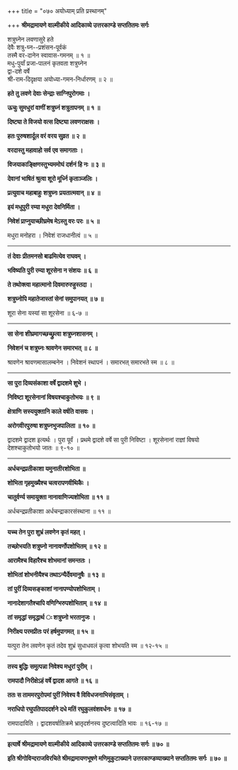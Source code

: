+++
title = "०७० अयोध्याम् प्रति प्रस्थानम्"

+++
**श्रीमद्रामायणे वाल्मीकीये आदिकाव्ये उत्तरकाण्डे सप्ततितमः सर्गः**

शत्रुघ्नेन लवणासुरे हते  
देवैः शत्रु-घ्न--प्रशंसन-पूर्वकं  
तस्मै वर-दानेन स्वावास-गमनम् ॥ १ ॥  
मधु-पुर्यां प्रजा-पालनं कृतवता शत्रुघ्नेन  
द्वा-दशे वर्षे  
श्री-राम-दिदृक्षया अयोध्या-गमन-निर्धारणम् ॥ २ ॥

**हते तु लवणे देवाः सेन्द्राः साग्निपुरोगमाः ।**

**ऊचुः सुमधुरां वाणीं शत्रुघ्नं शत्रुतापनम् ॥ १ ॥**

**दिष्ट्या ते विजयो वत्स दिष्ट्या लवणराक्षसः ।**

**हतः पुरुषशार्दूल वरं वरय सुव्रत ॥ २ ॥**

**वरदास्तु महावाहो सर्व एव समागताः ।**

**विजयाकाङ्क्षिणस्तुभ्यममोघं दर्शनं हि नः ॥ ३ ॥**

**देवानां भाषितं श्रुत्वा शूरो मूर्ध्नि कृताञ्जलिः ।**

**प्रत्युवाच महाबाहुः शत्रुघ्नः प्रयतात्मवान् ॥ ४ ॥**

**इयं मधुपुरी रम्या मधुरा देवनिर्मिता ।**

**निवेशं प्राप्नुयाच्छीघ्रमेष मेऽस्तु वरः परः ॥ ५ ॥**

मधुरा मनोहरा । निवेशं राजधानीत्वं ॥ ५ ॥

****

**तं देवाः प्रीतमनसो बाढमित्येव राघवम् ।**

**भविष्यति पुरी रम्या शूरसेना न संशयः ॥ ६ ॥**

**ते तथोक्त्वा महात्मानो दिवमारुरुहुस्तदा ।**

**शत्रुघ्नोपि महातेजास्तां सेनां समुपानयत् ॥ ७ ॥**

शूरा सेना यस्यां सा शूरसेना ॥ ६-७ ॥

****

**सा सेना शीघ्रमागच्छच्छ्रुत्वा शत्रुघ्नशासनम् ।**

**निवेशनं च शत्रुघ्नः श्रावणेन समारभत् ॥ ८ ॥**

श्रावणेन श्रावणमासालम्बनेन । निवेशनं स्थापनं । समारभत् समारभते स्म ॥ ८ ॥

****

**सा पुरा दिव्यसंकाशा वर्षे द्वादशमे शुभे ।**

**निविष्टा शूरसेनानां विषयश्चाकुतोभयः ॥ ९ ॥**

**क्षेत्राणि सस्ययुक्तानि काले वर्षति वासवः ।**

**अरोगवीरपुरुषा शत्रुघ्नभुजपालिता ॥ १० ॥**

द्वादशमे द्वादश इत्यर्थः । पुरा पूर्वं । प्रथमे द्वादशे वर्षे सा पुरी निविष्टा । शूरसेनानां राज्ञां विषयो देशश्चाकुतोभयो जातः ॥ ९-१० ॥

****

**अर्धचन्द्रप्रतीकाशा यमुनातीरशोभिता ॥**

**शोभिता गृहमुख्यैश्च चत्वरापणवीथिकैः ।**

**चातुर्वर्ण्य समायुक्ता नानावाणिज्यशोभिता ॥ ११ ॥**

अर्धचन्द्रप्रतीकाशा अर्धचन्द्राकारसंस्थाना ॥ ११ ॥

****

**यच्च तेन पुरा शुभ्रं लवणेन कृतं महत् ।**

**तच्छोभयति शत्रुघ्नो नानावर्णोपशोभितम् ॥ १२ ॥**

**आरामैश्च विहारैश्च शोभमानां समन्ततः ।**

**शोभितां शोभनीयैश्च तथाऽन्यैर्देवमानुषैः ॥ १३ ॥**

**तां पुरीं दिव्यसङ्काशां नानापण्योपशोभिताम् ।**

**नानादेशागतैश्चापि वणिग्भिरुपशोभिताम् ॥ १४ ॥**

**तां समृद्धां समृद्धार्थ ः शत्रुघ्नो भरतानुजः ।**

**निरीक्ष्य परमप्रीतः परं हर्षमुपागमत् ॥ १५ ॥**

यत्पुरा तेन लवणेन कृतं तदेव शुभ्रं सुधाधवलं कृत्वा शोभयति स्म ॥ १२-१५ ॥

****

**तस्य बुद्धिः समुत्पन्ना निवेश्य मधुरां पुरीम् ।**

**रामपादौ निरीक्षेऽहं वर्षे द्वादश आगते ॥ १६ ॥**

**ततः स ताममरपुरोपमां पुरीं निवेश्य वै विविधजनाभिसंवृताम् ।**

**नराधिपो रघुपतिपाददर्शने दधे मतिं रघुकुलवंशवर्धनः ॥ १७ ॥**

रामपादाविति । द्वादशवर्षातिक्रमे भ्रातृदर्शनस्य दुष्टत्वादिति भावः ॥ १६-१७ ॥

****

**इत्यार्षे श्रीमद्रामायणे वाल्मीकीये आदिकाव्ये उत्तरकाण्डे सप्ततितमः सर्गः ॥ ७० ॥**

**इति श्रीगोविन्दराजविरचिते श्रीमद्रामायणभूषणे मणिमुकुटाख्याने उत्तरकाण्डव्याख्याने सप्ततितमः सर्गः ॥ ७० ॥**
